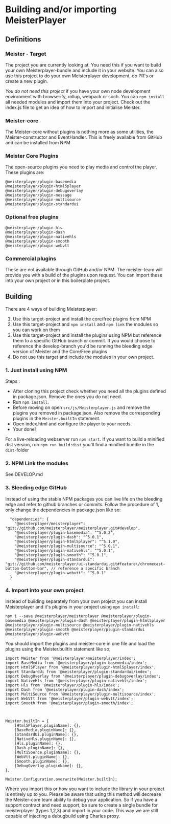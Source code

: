# Building and/or importing MeisterPlayer #

## Definitions ##

### Meister - Target ###
The project you are currently looking at. You need this if you want to build your own Meisterplayer-bundle and include it in your website. You can also use this project to do your own Meisterplayer development, do PR's or create a new plugin. 

*You do not need this project* if you have your own node development environment with browserify, rollup, webpack or such. You can `npm install` all needed modules and import them into your project. Check out the index.js file to get an idea of how to import and initialise Meister.

### Meister-core ###
The Meister-core without plugins is nothing more as some utilities, the Meister-constructor and EventHandler. This is freely available from GitHub and can be installed from NPM

### Meister Core Plugins ###
The open-source plugins you need to play media and control the player. These plugins are:

```
@meisterplayer/plugin-basemedia
@meisterplayer/plugin-html5player
@meisterplayer/plugin-debugoverlay
@meisterplayer/plugin-message
@meisterplayer/plugin-multisource
@meisterplayer/plugin-standardui

```

### Optional free plugins ###

```
@meisterplayer/plugin-hls
@meisterplayer/plugin-dash
@meisterplayer/plugin-nativehls
@meisterplayer/plugin-smooth
@meisterplayer/plugin-webvtt
```

### Commercial plugins ###
These are not available through GitHub and/or NPM. The meister-team will provide you with a build of the plugins upon request. You can import these into your own project or in this boilerplate project.


## Building ##
There are 4 ways of building Meisterplayer:

1. Use this target-project and install the core/free plugins from NPM
2. Use this target-project and `npm install` and `npm link` the modules so you can work on them
3. Use this target-project and install the plugins using NPM but reference them to a specific GitHub branch or commit. If you would choose to reference the develop-branch you'd be running the bleeding edge version of Meister and the Core/Free plugins
4. Do not use this target and include the modules in your own project.

### 1. Just install using NPM ###
Steps :

- After cloning this project check whether you need all the plugins defined in package.json. Remove the ones you do not need. 
-  Run `npm install`.
-  Before moving on open `src/js/Meisterplayer.js` and remove the plugins you removed in package.json. Also remove the corresponding plugins in the `Meister.builtIn` statement.
-  Open index.html and configure the player to your needs. 
-  Your done!

For a live-reloading webserver run `npm start`. If you want to build a minified dist version, run `npm run build:dist` you'll find a minified bundle in the `dist`-folder

### 2. NPM Link the modules ###
See DEVELOP.md 

### 3. Bleeding edge GitHub ###
Instead of using the stable NPM packages you can live life on the bleeding edge and refer to github branches or commits. Follow the procedure of 1, only change the dependencies in package.json like so:

```
  "dependencies": {
    "@meisterplayer/meisterplayer": "git://github.com/meisterplayer/meisterplayer.git#develop",
    "@meisterplayer/plugin-basemedia": "^5.0.2",
    "@meisterplayer/plugin-dash": "^5.0.1",
    "@meisterplayer/plugin-html5player": "^5.1.0",
    "@meisterplayer/plugin-multisource": "^5.0.1",
    "@meisterplayer/plugin-nativehls": "^5.0.1",
    "@meisterplayer/plugin-smooth": "^5.0.1",
    "@meisterplayer/plugin-standardui": "git://github.com/meisterplayer/ui-standardui.git#feature\/chromecast-button-bottom-bar", // reference a specific branch
    "@meisterplayer/plugin-webvtt": "^5.0.1"
  }

```


### 4. Import into your own project ###
Instead of building separately from your own project you can install Meisterplayer and it's plugins in your project using `npm install`:

```
npm i --save @meisterplayer/meisterplayer @meisterplayer/plugin-basemedia @meisterplayer/plugin-dash @meisterplayer/plugin-html5player @meisterplayer/plugin-multisource @meisterplayer/plugin-nativehls @meisterplayer/plugin-smooth @meisterplayer/plugin-standardui @meisterplayer/plugin-webvtt

```

You should import the plugins and meister-core in one file and load the plugins using the Meister.builtIn statement like so;

```
import Meister from '@meisterplayer/meisterplayer/index';
import BaseMedia from '@meisterplayer/plugin-basemedia/index';
import Html5Player from '@meisterplayer/plugin-html5player/index';
import StandardUi from '@meisterplayer/plugin-standardui/index';
import DebugOverlay from '@meisterplayer/plugin-debugoverlay/index';
import NativeHls from '@meisterplayer/plugin-nativehls/index';
import Hls from '@meisterplayer/plugin-hls/index';
import Dash from '@meisterplayer/plugin-dash/index';
import MultiSource from '@meisterplayer/plugin-multisource/index';
import WebVtt from '@meisterplayer/plugin-webvtt/index';
import Smooth from '@meisterplayer/plugin-smooth/index';



Meister.builtIn = {
    [Html5Player.pluginName]: {},
    [BaseMedia.pluginName]: {},
    [StandardUi.pluginName]: {},
    [NativeHls.pluginName]: {},
    [Hls.pluginName]: {},
    [Dash.pluginName]: {},
    [MultiSource.pluginName]: {},
    [WebVtt.pluginName]: {},
    [Smooth.pluginName]: {},
    [DebugOverlay.pluginName]: {},
};

Meister.Configuration.overwrite(Meister.builtIn);
```

Where you import this or how you want to include the library in your project is entirely up to you. Please be aware that using this method will decrease the Meister-core team ability to debug your application. So if you have a support contract and need support, be sure to create a single bundle for meisterplayer (types 1,2,3) and import in your code. This way we are still capable of injecting a debugbuild using Charles proxy.
